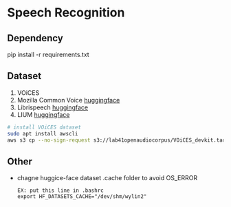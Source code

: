 # Speech Recognition

## Dependency

pip install -r requirements.txt

## Dataset
  1. VOiCES
  2. Mozilla Common Voice [huggingface](https://huggingface.co/datasets/mozilla-foundation/common_voice_13_0)
  3. Librispeech [huggingface](https://huggingface.co/datasets/openslr/librispeech_asr)
  4. LIUM [huggingface](https://huggingface.co/datasets/LIUM/tedlium)

```bash
# install VOiCES dataset
sudo apt install awscli
aws s3 cp --no-sign-request s3://lab41openaudiocorpus/VOiCES_devkit.tar.gz .
```

## Other
  - chagne huggice-face dataset .cache folder to avoid OS_ERROR
    ```
    EX: put this line in .bashrc 
    export HF_DATASETS_CACHE="/dev/shm/wylin2"
    ```
